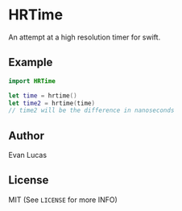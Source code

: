 # HRTime

An attempt at a high resolution timer for swift.

## Example

```swift
import HRTime

let time = hrtime()
let time2 = hrtime(time)
// time2 will be the difference in nanoseconds
```

## Author

Evan Lucas

## License

MIT (See `LICENSE` for more INFO)
